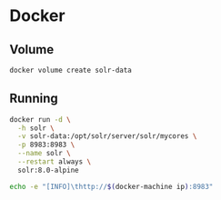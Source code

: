 # Docker

## Volume

```sh
docker volume create solr-data
```

## Running

```sh
docker run -d \
  -h solr \
  -v solr-data:/opt/solr/server/solr/mycores \
  -p 8983:8983 \
  --name solr \
  --restart always \
  solr:8.0-alpine
```

```sh
echo -e "[INFO]\thttp://$(docker-machine ip):8983"
```
